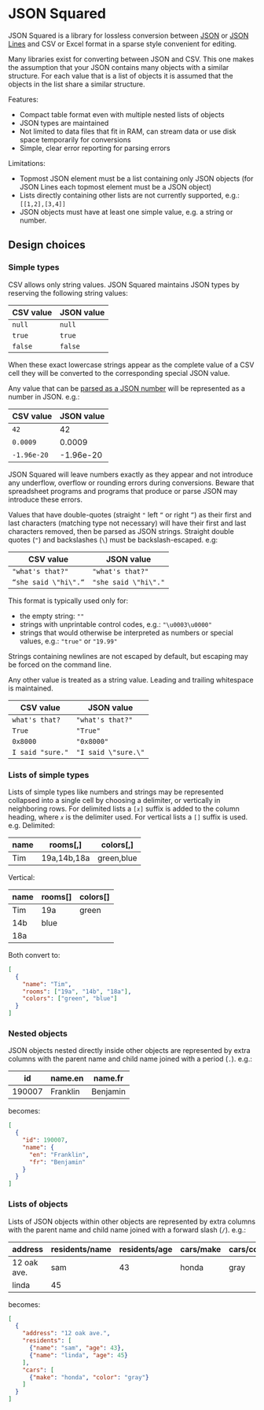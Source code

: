 # JSON Squared

JSON Squared is a library for lossless conversion between
[JSON](http://json.org) or
[JSON Lines](http://jsonlines.org) and CSV or Excel format in a sparse
style convenient for editing.

Many libraries exist for converting between JSON and CSV. This one
makes the assumption that your JSON contains many objects with a
similar structure. For each value that is a list of objects it
is assumed that the objects in the list share a similar structure.

Features:

* Compact table format even with multiple nested lists of objects
* JSON types are maintained
* Not limited to data files that fit in RAM, can stream data or use
  disk space temporarily for conversions
* Simple, clear error reporting for parsing errors

Limitations:

* Topmost JSON element must be a list containing only JSON objects
  (for JSON Lines each topmost element must be a JSON object)
* Lists directly containing other lists are not currently supported,
  e.g.: `[[1,2],[3,4]]`
* JSON objects must have at least one simple value, e.g.
  a string or number.


## Design choices

### Simple types

CSV allows only string values. JSON Squared maintains JSON types
by reserving the following string values:

CSV value | JSON value
--- | ---
`null` | `null`
`true` | `true`
`false` | `false`

When these exact lowercase strings appear as the complete value
of a CSV cell they will be converted to the corresponding special
JSON value.

Any value that can be [parsed as a JSON number](docs/number.gif)
will be represented as a number in JSON. e.g.:

CSV value | JSON value
--- | ---
`42` | 42
`0.0009` | 0.0009
`-1.96e-20` | -1.96e-20

JSON Squared will leave numbers exactly as
they appear and not introduce any underflow, overflow or rounding
errors during conversions. Beware that spreadsheet programs and
programs that produce or parse JSON may introduce these errors.

Values that have double-quotes (straight `"` left `“` or right `”`)
as their first and last characters (matching type not necessary) will
have their first and last characters removed, then be parsed as
JSON strings. Straight double quotes (`"`) and backslashes (`\`) must be
backslash-escaped. e.g:

CSV value | JSON value
--- | ---
`"what's that?"` | `"what's that?"`
`“she said \"hi\".“` | `"she said \"hi\"."`

This format is typically used only for:

* the empty string: `""`
* strings with unprintable control codes, e.g.: `"\u0003\u0000"`
* strings that would otherwise be interpreted as numbers or special
  values, e.g.: `"true"` or `"19.99"`

Strings containing newlines are not escaped by default, but escaping
may be forced on the command line.

Any other value is treated as a string value. Leading and trailing
whitespace is maintained.

CSV value | JSON value
--- | ---
`what's that?` | `"what's that?"`
`True` | `"True"`
`0x8000` | `"0x8000"`
`I said "sure."` | `"I said \"sure.\"`

### Lists of simple types

Lists of simple types like numbers and strings may be represented
collapsed into a single cell by choosing a delimiter, or vertically
in neighboring rows. For delimited lists a `[𝑥]` suffix is added to
the column heading, where `𝑥` is the delimiter used. For vertical
lists a `[]` suffix is used. e.g. Delimited:

name | rooms[,] | colors[,]
--- | --- | ---
Tim | 19a,14b,18a | green,blue

Vertical:

name | rooms[] | colors[]
--- | --- | ---
Tim | 19a | green
 | 14b | blue
 | 18a |

Both convert to:

```json
[
  {
    "name": "Tim",
    "rooms": ["19a", "14b", "18a"],
    "colors": ["green", "blue"]
  }
]
```

### Nested objects

JSON objects nested directly inside other objects are represented
by extra columns with the parent name and child name joined with a
period (`.`).  e.g.:

id | name.en | name.fr
--- | --- | ---
190007 | Franklin | Benjamin

becomes:

```json
[
  {
    "id": 190007,
    "name": {
      "en": "Franklin",
      "fr": "Benjamin"
    }
  }
]
```

### Lists of objects

Lists of JSON objects within other objects are represented
by extra columns with the parent name and child name joined with a
forward slash (`/`). e.g.:

address | residents/name | residents/age | cars/make | cars/colour
--- | --- | --- | --- | ---
12 oak ave. | sam | 43 | honda | gray
 | linda | 45 | |

becomes:

```json
[
  {
    "address": "12 oak ave.",
    "residents": [
      {"name": "sam", "age": 43},
      {"name": "linda", "age": 45}
    ],
    "cars": [
      {"make": "honda", "color": "gray"}
    ]
  }
]
```


